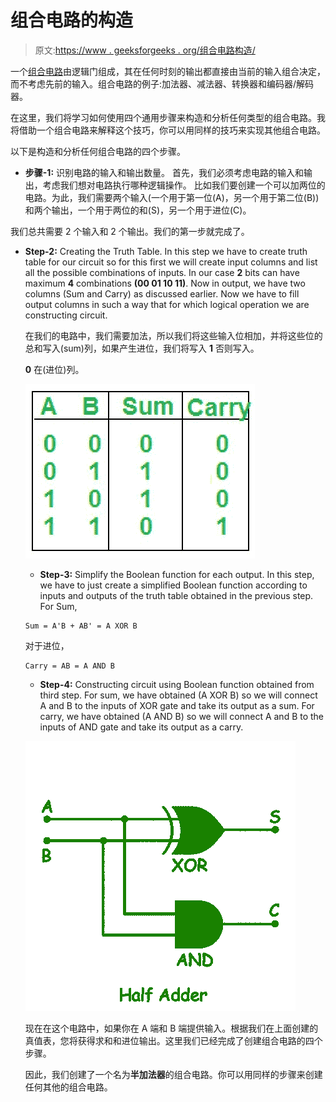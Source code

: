# 组合电路的构造

> 原文:[https://www . geeksforgeeks . org/组合电路构造/](https://www.geeksforgeeks.org/construction-of-combinational-circuits/)

一个[组合电路](https://www.geeksforgeeks.org/difference-between-combinational-and-sequential-circuit/)由逻辑门组成，其在任何时刻的输出都直接由当前的输入组合决定，而不考虑先前的输入。组合电路的例子:加法器、减法器、转换器和编码器/解码器。

在这里，我们将学习如何使用四个通用步骤来构造和分析任何类型的组合电路。我将借助一个组合电路来解释这个技巧，你可以用同样的技巧来实现其他组合电路。

以下是构造和分析任何组合电路的四个步骤。

*   **步骤-1:** 识别电路的输入和输出数量。
    首先，我们必须考虑电路的输入和输出，考虑我们想对电路执行哪种逻辑操作。
    比如我们要创建一个可以加两位的电路。为此，我们需要两个输入(一个用于第一位(A)，另一个用于第二位(B))和两个输出，一个用于两位的和(S)，另一个用于进位(C)。

我们总共需要 2 个输入和 2 个输出。我们的第一步就完成了。

*   **Step-2:** Creating the Truth Table.
    In this step we have to create truth table for our circuit so for this first we will create input columns and list all the possible combinations of inputs. In our case **2** bits can have maximum **4** combinations **(00 01 10 11)**.
    Now in output, we have two columns (Sum and Carry) as discussed earlier. Now we have to fill output columns in such a way that for which logical operation we are constructing circuit.

    在我们的电路中，我们需要加法，所以我们将这些输入位相加，并将这些位的总和写入(sum)列，如果产生进位，我们将写入 **1** 否则写入。

    **0** 在(进位)列。

    ![](img/b47f2e32081aa7d58f0b8e297189dd93.png)

    *   **Step-3:** Simplify the Boolean function for each output.
    In this step, we have to just create a simplified Boolean function according to inputs and outputs of the truth table obtained in the previous step.
    For Sum,

    ```
    Sum = A'B + AB' = A XOR B 
    ```

    对于进位，

    ```
    Carry = AB = A AND B 
    ```

    *   **Step-4:** Constructing circuit using Boolean function obtained from third step.
    For sum, we have obtained (A XOR B) so we will connect A and B to the inputs of XOR gate and take its output as a sum. For carry, we have obtained (A AND B) so we will connect A and B to the inputs of AND gate and take its output as a carry.

    ![](img/9c7ac697b3c2955f31cd3c804840df21.png)

    现在在这个电路中，如果你在 A 端和 B 端提供输入。根据我们在上面创建的真值表，您将获得求和和进位输出。这里我们已经完成了创建组合电路的四个步骤。

    因此，我们创建了一个名为**半加法器**的组合电路。你可以用同样的步骤来创建任何其他的组合电路。